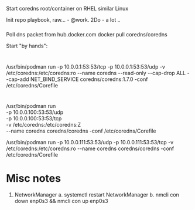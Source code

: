 Start coredns root/container on RHEL similar Linux

Init repo playbook, raw... -  @work.
2Do - a lot ..

#####
Poll dns packet from hub.docker.com
docker pull coredns/coredns

Start "by hands":
#
/usr/bin/podman run
   -p 10.0.0.1:53:53/tcp
   -p 10.0.0.1:53:53/udp
   -v /etc/coredns:/etc/coredns:ro
   --name coredns
   --read-only
   --cap-drop ALL
   --cap-add NET_BIND_SERVICE
   coredns/coredns:1.7.0 -conf /etc/coredns/Corefile

#
/usr/bin/podman run  \
     -p 10.0.0.100:53:53/udp \
     -p 10.0.0.100:53:53/tcp \
     -v /etc/coredns:/etc/coredns:Z \
     --name coredns
     coredns/coredns -conf /etc/coredns/Corefile

/usr/bin/podman run  -p 10.0.0.111:53:53/udp -p 10.0.0.111:53:53/tcp -v /etc/coredns:/etc/coredns:ro   --name coredns  coredns/coredns -conf /etc/coredns/Corefile


# Misc notes
1. NetworkManager
a.  systemctl restart NetworkManager
b.  nmcli con down enp0s3 && nmcli con up enp0s3
